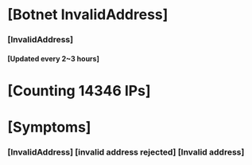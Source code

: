 # [Botnet InvalidAddress]
### [InvalidAddress]
#### [Updated every 2~3 hours]

# [Counting 14346 IPs]

# [Symptoms] 

###   [InvalidAddress] [invalid address rejected] [Invalid address]
